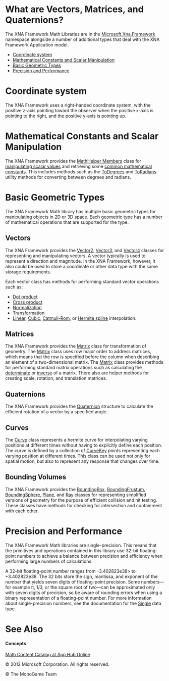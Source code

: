 

# What are Vectors, Matrices, and Quaternions?

The XNA Framework Math Libraries are in the [Microsoft.Xna.Framework](N_Microsoft_Xna_Framework.md) namespace alongside a number of additional types that deal with the XNA Framework Application model.

*   [Coordinate system](#ID4EZB)
*   [Mathematical Constants and Scalar Manipulation](#ID4EAC)
*   [Basic Geometric Types](#ID4EXC)
*   [Precision and Performance](#ID4ECH)

# Coordinate system

The XNA Framework uses a right-handed coordinate system, with the positive z-axis pointing toward the observer when the positive x-axis is pointing to the right, and the positive y-axis is pointing up.

# Mathematical Constants and Scalar Manipulation

The XNA Framework provides the [MathHelper Members](T_Microsoft_Xna_Framework_MathHelper.md) class for [manipulating scalar values](Methods_T_Microsoft_Xna_Framework_MathHelper.md) and retrieving some [common mathematical constants](Fields_T_Microsoft_Xna_Framework_MathHelper.md). This includes methods such as the [ToDegrees](M_Microsoft_Xna_Framework_MathHelper_ToDegrees.md) and [ToRadians](M_Microsoft_Xna_Framework_MathHelper_ToRadians.md) utility methods for converting between degrees and radians.

# Basic Geometric Types

The XNA Framework Math library has multiple basic geometric types for manipulating objects in 2D or 3D space. Each geometric type has a number of mathematical operations that are supported for the type.

## Vectors

The XNA Framework provides the [Vector2](T_Microsoft_Xna_Framework_Vector2.md), [Vector3](T_Microsoft_Xna_Framework_Vector3.md), and [Vector4](T_Microsoft_Xna_Framework_Vector4.md) classes for representing and manipulating vectors. A vector typically is used to represent a direction and magnitude. In the XNA Framework, however, it also could be used to store a coordinate or other data type with the same storage requirements.

Each vector class has methods for performing standard vector operations such as:

*   [Dot product](O_M_Microsoft_Xna_Framework_Vector3_Dot.md)
*   [Cross product](O_M_Microsoft_Xna_Framework_Vector3_Cross.md)
*   [Normalization](O_M_Microsoft_Xna_Framework_Vector3_Normalize.md)
*   [Transformation](O_M_Microsoft_Xna_Framework_Vector3_Transform.md)
*   [Linear](O_M_Microsoft_Xna_Framework_Vector3_Lerp.md), [Cubic](O_M_Microsoft_Xna_Framework_Vector3_SmoothStep.md), [Catmull-Rom](O_M_Microsoft_Xna_Framework_Vector3_CatmullRom.md), or [Hermite spline](O_M_Microsoft_Xna_Framework_Vector3_Hermite.md) interpolation.

## Matrices

The XNA Framework provides the [Matrix](T_Microsoft_Xna_Framework_Matrix.md) class for transformation of geometry. The [Matrix](T_Microsoft_Xna_Framework_Matrix.md) class uses row major order to address matrices, which means that the row is specified before the column when describing an element of a two-dimensional matrix. The [Matrix](T_Microsoft_Xna_Framework_Matrix.md) class provides methods for performing standard matrix operations such as calculating the [determinate](M_Microsoft_Xna_Framework_Matrix_Determinant.md) or [inverse](O_M_Microsoft_Xna_Framework_Matrix_Invert.md) of a matrix. There also are helper methods for creating scale, rotation, and translation matrices.

## Quaternions

The XNA Framework provides the [Quaternion](T_Microsoft_Xna_Framework_Quaternion.md) structure to calculate the efficient rotation of a vector by a specified angle.

## Curves

The [Curve](T_Microsoft_Xna_Framework_Curve.md) class represents a hermite curve for interpolating varying positions at different times without having to explicitly define each position. The curve is defined by a collection of [CurveKey](T_Microsoft_Xna_Framework_CurveKey.md) points representing each varying position at different times. This class can be used not only for spatial motion, but also to represent any response that changes over time.

## Bounding Volumes

The XNA Framework provides the [BoundingBox](T_Microsoft_Xna_Framework_BoundingBox.md), [BoundingFrustum](T_Microsoft_Xna_Framework_BoundingFrustum.md), [BoundingSphere](T_Microsoft_Xna_Framework_BoundingSphere.md), [Plane](T_Microsoft_Xna_Framework_Plane.md), and [Ray](T_Microsoft_Xna_Framework_Ray.md) classes for representing simplified versions of geometry for the purpose of efficient collision and hit testing. These classes have methods for checking for intersection and containment with each other.

# Precision and Performance

The XNA Framework Math libraries are single-precision. This means that the primitives and operations contained in this library use 32-bit floating-point numbers to achieve a balance between precision and efficiency when performing large numbers of calculations.

A 32-bit floating-point number ranges from –3.402823e38> to +3.402823e38. The 32 bits store the sign, mantissa, and exponent of the number that yields seven digits of floating-point precision. Some numbers—for example π, 1/3, or the square root of two—can be approximated only with seven digits of precision, so be aware of rounding errors when using a binary representation of a floating-point number. For more information about single-precision numbers, see the documentation for the [Single](http://msdn.microsoft.com/en-us/library/system.single.aspx) data type.

# See Also

#### Concepts

[Math Content Catalog at App Hub Online](http://go.microsoft.com/fwlink/?LinkId=128874)  

© 2012 Microsoft Corporation. All rights reserved.  

© The MonoGame Team